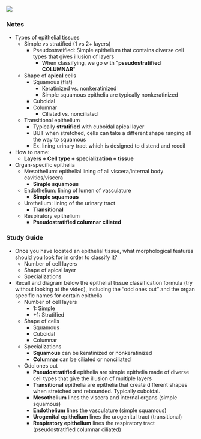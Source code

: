 ![](https://www.youtube.com/watch?v=i3b_5C5M3mo&list=PLnr1l7WuQdDynxT6uzmXTGn0YJHhi_14S&index=10)
### Notes
- Types of epithelial tissues
	- Simple vs stratified (1 vs 2+ layers)
		- Pseudostratified: Simple epithelium that contains diverse cell types that gives illusion of layers
			- When classifying, we go with "**pseudostratified COLUMNAR**"
	- Shape of **apical** cells
		- Squamous (flat)
			- Keratinized vs. nonkeratinized
			- Simple squamous epithelia are typically nonkeratinized
		- Cuboidal
		- Columnar
			- Ciliated vs. nonciliated
	- Transitional epithelium
		- Typically **stratified** with cuboidal apical layer
		- BUT when stretched, cells can take a different shape ranging all the way to squamous
		- Ex. lining urinary tract which is designed to distend and recoil
- How to name:
	- **Layers + Cell type + specialization + tissue**
- Organ-specific epithelia
	- Mesothelium: epithelial lining of all viscera/internal body cavities/viscera
		- **Simple squamous**
	- Endothelium: lining of lumen of vasculature
		- **Simple squamous**
	- Urothelium: lining of the urinary tract 
		- **Transitional**
	- Respiratory epithelium
		- **Pseudostratified columnar ciliated**

### Study Guide
- Once you have located an epithelial tissue, what morphological features should you look for in order to classify it?
	- Number of cell layers
	- Shape of apical layer
	- Specializations
- Recall and diagram below the epithelial tissue classification formula (try without looking at the video), including the “odd ones out” and the organ specific names for certain epithelia
	- Number of cell layers
		- 1: Simple
		- +1: Stratified
	- Shape of cells
		- Squamous
		- Cuboidal
		- Columnar
	- Specializations
		- **Squamous** can be keratinized or nonkeratinized
		- **Columnar** can be ciliated or nonciliated
	- Odd ones out
		- **Pseudostratified** epithelia are simple epithelia made of diverse cell types that give the illusion of multiple layers
		- **Transitional** epithelia are epithelia that create different shapes when stretched and rebounded. Typically cuboidal.
		- **Mesothelium** lines the viscera and internal organs (simple squamous)
		- **Endothelium** lines the vasculature (simple squamous)
		- **Urogenital epithelium** lines the urogenital tract (transitional)
		- **Respiratory epithelium** lines the respiratory tract (pseudostratified columnar ciliated)